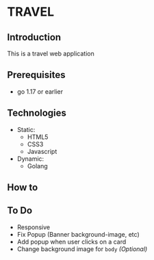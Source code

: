 # TRAVEL
<!-- Image for the web app -->
## Introduction
This is a travel web application 

## Prerequisites
- go 1.17 or earlier

## Technologies
- Static: 
    - HTML5
    - CSS3
    - Javascript
- Dynamic:
    - Golang
## How to
<!-- Explain how to use the web application -->
## To Do
- Responsive
- Fix Popup (Banner background-image, etc)
- Add popup when user clicks on a card
- Change background image for `body` _(Optional)_